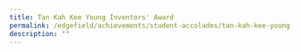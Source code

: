```yaml
---
title: Tan Kah Kee Young Inventors' Award
permalink: /edgefield/achievements/student-accolades/tan-kah-kee-young-inventors-award/
description: ""
---
```

